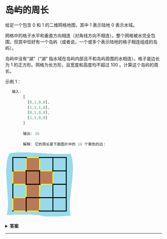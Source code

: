 <!--
 * @Author: Xing💭
 * @Date: 2020-10-30 15:46:23
 * @LastEditTime: 2020-10-30 18:04:10
 * @LastEditors: Xing💭
 * @Description: 
 * @FilePath: /leetcode/每日一题/岛屿的周长.md
 * @Xing💭
-->

# 岛屿的周长

给定一个包含 0 和 1 的二维网格地图，其中 1 表示陆地 0 表示水域。

网格中的格子水平和垂直方向相连（对角线方向不相连）。整个网格被水完全包围，但其中恰好有一个岛屿（或者说，一个或多个表示陆地的格子相连组成的岛屿）。

岛屿中没有“湖”（“湖” 指水域在岛屿内部且不和岛屿周围的水相连）。格子是边长为 1 的正方形。网格为长方形，且宽度和高度均不超过 100 。计算这个岛屿的周长。

示例 1：

```javascript
   输入:
        [
          [0,1,0,0],
          [1,1,1,0],
          [0,1,0,0],
          [1,1,0,0]
        ]

        输出: 16

        解释: 它的周长是下面图片中的 16 个黄色的边：
```

  ![Alt text](../assets/island.png)

<details>
  <summary>
    <b>答案</b>
  </summary>
  <p>
  暴力解题法：
    两次遍历 统计土地的数量, 然后判断土地的下方或者右方是否也是土地， 是的话统计 四条边。
    然后 一块土地拥有4条边， 但是如果两个土地拼接会导致有两条边消失 ， 所以 4个边长 * 土地的数量 得到全部土地的边长， 然后减去因为土地拼接而消失的边长，得到完整的周长

```javascript
var islandPerimeter = function (grid) {
 let land = 0;
 let border = 0;

 for (let i = 0; i < grid.length; i++) {
  for (let j = 0; j < grid[0].length; j++) {
   // 是否陆地
   if (grid[i][j] === 1) {
    land++; // 统计陆地块数
    // 判断是否下边是否有陆地
    if (i < grid.length - 1 && grid[i + 1][j] === 1) {
     border++;
    }

    // 判断是否右边有陆地
    if (j < grid[0].length - 1 && grid[i][j + 1] === 1) {
     border++;
    }
   }
  }
 }
 return 4 * land - 2 * border;
};

let grid = [
 [0, 1, 0, 0],
 [1, 1, 1, 0],
 [0, 1, 0, 0],
 [1, 1, 0, 0],
];
const perimeter = islandPerimeter(grid);

```

深度优先搜索 解题法：
  
```javascript
  
```

  </p>
</details>

---
